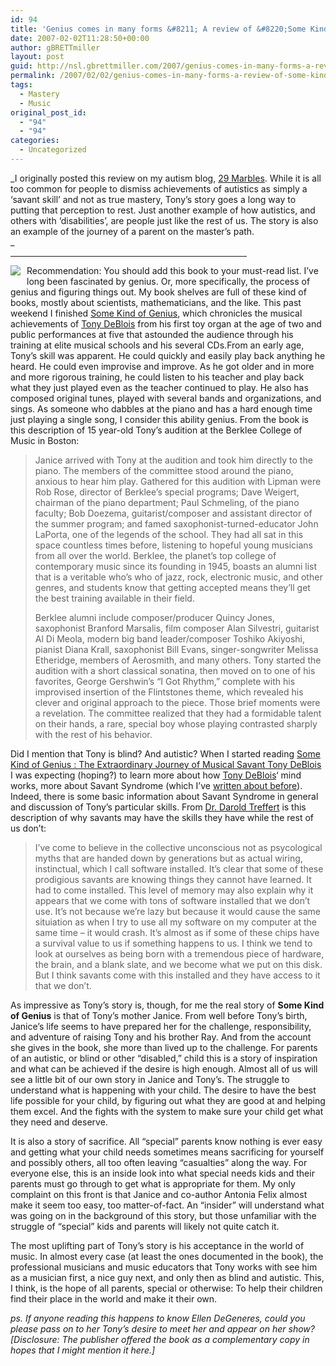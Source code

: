 ```yaml
---
id: 94
title: 'Genius comes in many forms &#8211; A review of &#8220;Some Kind of Genius&#8221;'
date: 2007-02-02T11:28:50+00:00
author: gBRETTmiller
layout: post
guid: http://nsl.gbrettmiller.com/2007/genius-comes-in-many-forms-a-review-of-some-kind-of-genius
permalink: /2007/02/02/genius-comes-in-many-forms-a-review-of-some-kind-of-genius/
tags:
  - Mastery
  - Music
original_post_id:
  - "94"
  - "94"
categories:
  - Uncategorized
---
```

_I originally posted this review on my autism blog, [29 Marbles](http://29marbles.blogspot.com "29 Marbles - my autism blog"). While it is all too common for people to dismiss achievements of autistics as simply a &#8216;savant skill&#8217; and not as true mastery, Tony&#8217;s story goes a long way to putting that perception to rest. Just another example of how autistics, and others with &#8216;disabilities&#8217;, are people just like the rest of us. The story is also an example of the journey of a parent on the master&#8217;s path.  
_ 

<hr width="75%" />

[<img border="0" style="margin:0 10px 10px 0;float:left;cursor:pointer;" src="https://i2.wp.com/photos1.blogger.com/blogger/3084/65/320/1594862737.01._AA_SCTZZZZZZZ_.jpg?w=640" data-recalc-dims="1" />](http://www.amazon.com/exec/obidos/redirect?path=ASIN/1594862737&link_code=as2&amp;amp;amp;camp=1789&tag=gbrettmiller-20&creative=9325)Recommendation: You should add this book to your must-read list. I’ve long been fascinated by genius. Or, more specifically, the process of genius and figuring things out. My book shelves are full of these kind of books, mostly about scientists, mathematicians, and the like. This past weekend I finished [Some Kind of Genius](http://www.amazon.com/exec/obidos/redirect?path=ASIN/1594862737&link_code=as2&amp;amp;amp;camp=1789&tag=gbrettmiller-20&creative=9325), which chronicles the musical achievements of [Tony DeBlois](http://www.tonydeblois.com/) from his first toy organ at the age of two and public performances at five that astounded the audience through his training at elite musical schools and his several CDs.From an early age, Tony’s skill was apparent. He could quickly and easily play back anything he heard. He could even improvise and improve. As he got older and in more and more rigorous training, he could listen to his teacher and play back what they just played even as the teacher continued to play. He also has composed original tunes, played with several bands and organizations, and sings. As someone who dabbles at the piano and has a hard enough time just playing a single song, I consider this ability genius. From the book is this description of 15 year-old Tony&#8217;s audition at the Berklee College of Music in Boston:</p> 

> Janice arrived with Tony at the audition and took him directly to the piano. The members of the committee stood around the piano, anxious to hear him play. Gathered for this audition with Lipman were Rob Rose, director of Berklee&#8217;s special programs; Dave Weigert, chairman of the piano department; Paul Schmeling, of the piano faculty; Bob Doezema, guitarist/composer and assistant director of the summer program; and famed saxophonist-turned-educator John LaPorta, one of the legends of the school. They had all sat in this space countless times before, listening to hopeful young musicians from all over the world. Berklee, the planet&#8217;s top college of contemporary music since its founding in 1945, boasts an alumni list that is a veritable who&#8217;s who of jazz, rock, electronic music, and other genres, and students know that getting accepted means they&#8217;ll get the best training available in their field.
> 
> Berklee alumni include composer/producer Quincy Jones, saxophonist Branford Marsalis, film composer Alan Silvestri, guitarist Al Di Meola, modern big band leader/composer Toshiko Akiyoshi, pianist Diana Krall, saxophonist Bill Evans, singer-songwriter Melissa Etheridge, members of Aerosmith, and many others. Tony started the audition with a short classical sonatina, then moved on to one of his favorites, George Gershwin&#8217;s &#8220;I Got Rhythm,&#8221; complete with his improvised insertion of the Flintstones theme, which revealed his clever and original approach to the piece. Those brief moments were a revelation. The committee realized that they had a formidable talent on their hands, a rare, special boy whose playing contrasted sharply with the rest of his behavior.

Did I mention that Tony is blind? And autistic? When I started reading [Some Kind of Genius : The Extraordinary Journey of Musical Savant Tony DeBlois](http://www.amazon.com/exec/obidos/redirect?path=ASIN/1594862737&link_code=as2&amp;amp;amp;camp=1789&tag=gbrettmiller-20&creative=9325) I was expecting (hoping?) to learn more about how [Tony DeBlois](http://www.tonydeblois.com/)&#8216; mind works, more about Savant Syndrome (which I&#8217;ve [written about before](http://29marbles.blogspot.com/2005/08/savants.html)). Indeed, there is some basic information about Savant Syndrome in general and discussion of Tony’s particular skills. From [Dr. Darold Treffert](http://www.wisconsinmedicalsociety.org/savant/default.cfm) is this description of why savants may have the skills they have while the rest of us don’t:

> I’ve come to believe in the collective unconscious not as psycological myths that are handed down by generations but as actual wiring, instinctual, which I call software installed. It’s clear that some of these prodigious savants are knowing things they cannot have learned. It had to come installed. This level of memory may also explain why it appears that we come with tons of software installed that we don’t use. It’s not because we’re lazy but because it would cause the same situiation as when I try to use all my software on my computer at the same time – it would crash. It’s almost as if some of these chips have a survival value to us if something happens to us. I think we tend to look at ourselves as being born with a tremendous piece of hardware, the brain, and a blank slate, and we become what we put on this disk. But I think savants come with this installed and they have access to it that we don’t.

As impressive as Tony&#8217;s story is, though, for me the real story of **Some Kind of Genius** is that of Tony&#8217;s mother Janice. From well before Tony&#8217;s birth, Janice&#8217;s life seems to have prepared her for the challenge, responsibility, and adventure of raising Tony and his brother Ray. And from the account she gives in the book, she more than lived up to the challenge. For parents of an autistic, or blind or other &#8220;disabled,&#8221; child this is a story of inspiration and what can be achieved if the desire is high enough. Almost all of us will see a little bit of our own story in Janice and Tony’s. The struggle to understand what is happening with your child. The desire to have the best life possible for your child, by figuring out what they are good at and helping them excel. And the fights with the system to make sure your child get what they need and deserve.

It is also a story of sacrifice. All &#8220;special&#8221; parents know nothing is ever easy and getting what your child needs sometimes means sacrificing for yourself and possibly others, all too often leaving “casualties” along the way. For everyone else, this is an inside look into what special needs kids and their parents must go through to get what is appropriate for them. My only complaint on this front is that Janice and co-author Antonia Felix almost make it seem too easy, too matter-of-fact. An “insider” will understand what was going on in the background of this story, but those unfamiliar with the struggle of “special” kids and parents will likely not quite catch it.

The most uplifting part of Tony’s story is his acceptance in the world of music. In almost every case (at least the ones documented in the book), the professional musicians and music educators that Tony works with see him as a musician first, a nice guy next, and only then as blind and autistic. This, I think, is the hope of all parents, special or otherwise: To help their children find their place in the world and make it their own.

_ps. If anyone reading this happens to know Ellen DeGeneres, could you please pass on to her Tony’s desire to meet her and appear on her show? [Disclosure:_ <span style="font-style:italic;">The publisher offered the book as a complementary copy in hopes that I might mention it here.]</span>